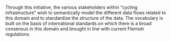 Through this initiative, the various stakeholders within "cycling infrastructure" wish to semantically model the different data flows related to this domain and to standardize the structure of the data. The vocabulary is built on the basis of international standards on which there is a broad consensus in this domain and brought in line with current Flemish regulations.
